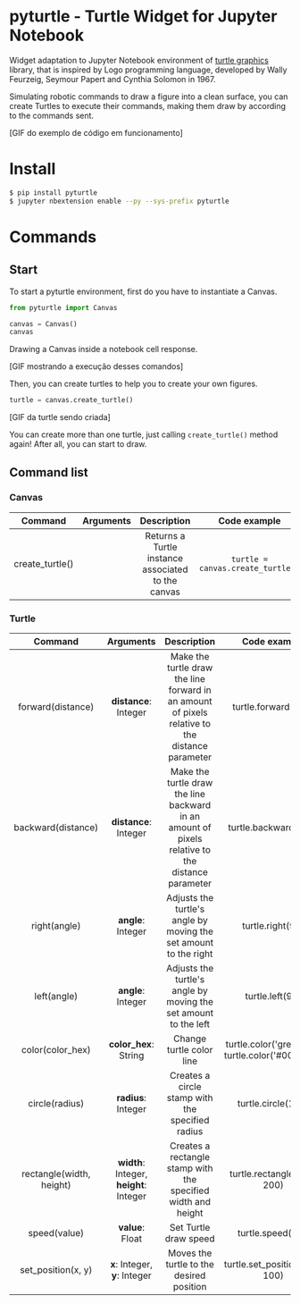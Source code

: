 # pyturtle - Turtle Widget for Jupyter Notebook

Widget adaptation to Jupyter Notebook environment of [turtle graphics](https://docs.python.org/3/library/turtle.html) library, that is inspired by Logo programming language, developed by Wally Feurzeig, Seymour Papert and Cynthia Solomon in 1967.

Simulating robotic commands to draw a figure into a clean surface, you can create Turtles to execute their commands, making them draw by according to the commands sent.

[GIF do exemplo de código em funcionamento]

# Install

```sh
$ pip install pyturtle
$ jupyter nbextension enable --py --sys-prefix pyturtle
```

# Commands

## Start

To start a pyturtle environment, first do you have to instantiate a Canvas.

```py
from pyturtle import Canvas

canvas = Canvas()
canvas
```

Drawing a Canvas inside a notebook cell response.

[GIF mostrando a execução desses comandos]

Then, you can create turtles to help you to create your own figures.

```py
turtle = canvas.create_turtle()
```

[GIF da turtle sendo criada]

You can create more than one turtle, just calling ```create_turtle()``` method again! After all, you can start to draw.

## Command list

### Canvas

| Command | Arguments | Description | Code example |
|:-------:|:-------:|:-----------:|:------------:|
| create_turtle() | | Returns a Turtle instance associated to the canvas | `turtle = canvas.create_turtle()` |

### Turtle

| Command | Arguments | Description | Code example |
|:-------:|:-------:|:-----------:|:------------:|
| forward(distance) | **distance**: Integer | Make the turtle draw the line forward in an amount of pixels relative to the distance parameter | turtle.forward(100) |
| backward(distance) | **distance**: Integer | Make the turtle draw the line backward in an amount of pixels relative to the distance parameter | turtle.backward(100) |
| right(angle) | **angle**: Integer | Adjusts the turtle's angle by moving the set amount to the right | turtle.right(90) |
| left(angle) | **angle**: Integer | Adjusts the turtle's angle by moving the set amount to the left | turtle.left(90) |
| color(color_hex) | **color_hex**: String | Change turtle color line | turtle.color('green') ou turtle.color('#008000') |
| circle(radius) | **radius**: Integer  | Creates a circle stamp with the specified radius | turtle.circle(100) |
| rectangle(width, height) | **width**: Integer, **height**: Integer | Creates a rectangle stamp with the specified width and height | turtle.rectangle(100, 200) |
| speed(value) | **value**: Float | Set Turtle draw speed | turtle.speed(1.5) |
| set_position(x, y) | **x**: Integer, **y**: Integer | Moves the turtle to the desired position | turtle.set_position(100, 100) |
